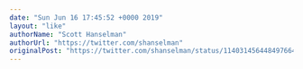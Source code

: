 ```yaml
---
date: "Sun Jun 16 17:45:52 +0000 2019"
layout: "like"
authorName: "Scott Hanselman"
authorUrl: "https://twitter.com/shanselman"
originalPost: "https://twitter.com/shanselman/status/1140314564484976640"
---
```

